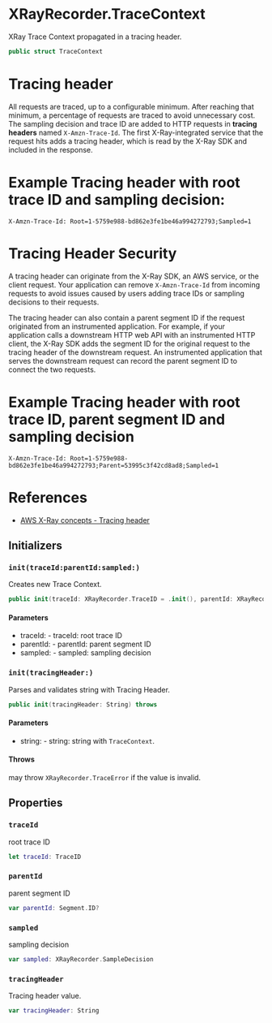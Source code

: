 # XRayRecorder.TraceContext

XRay Trace Context propagated in a tracing header.

``` swift
public struct TraceContext
```

# Tracing header

All requests are traced, up to a configurable minimum.
After reaching that minimum, a percentage of requests are traced to avoid unnecessary cost.
The sampling decision and trace ID are added to HTTP requests in **tracing headers** named `X-Amzn-Trace-Id`.
The first X-Ray-integrated service that the request hits adds a tracing header, which is read by the X-Ray SDK and included in the response.

# Example Tracing header with root trace ID and sampling decision:​

``` 
X-Amzn-Trace-Id:​ Root=1-5759e988-bd862e3fe1be46a994272793;Sampled=1
```

# Tracing Header Security

A tracing header can originate from the X-Ray SDK, an AWS service, or the client request.
Your application can remove `X-Amzn-Trace-Id` from incoming requests to avoid issues caused by users adding trace IDs
or sampling decisions to their requests.

The tracing header can also contain a parent segment ID if the request originated from an instrumented application.
For example, if your application calls a downstream HTTP web API with an instrumented HTTP client,
the X-Ray SDK adds the segment ID for the original request to the tracing header of the downstream request.
An instrumented application that serves the downstream request can record the parent segment ID to connect the two requests.

# Example Tracing header with root trace ID, parent segment ID and sampling decision

``` 
X-Amzn-Trace-Id:​ Root=1-5759e988-bd862e3fe1be46a994272793;Parent=53995c3f42cd8ad8;Sampled=1
```

# References

  - [AWS X-Ray concepts - Tracing header](https:​//docs.aws.amazon.com/xray/latest/devguide/xray-concepts.html#xray-concepts-tracingheader)

## Initializers

### `init(traceId:​parentId:​sampled:​)`

Creates new Trace Context.

``` swift
public init(traceId:​ XRayRecorder.TraceID = .init(), parentId:​ XRayRecorder.Segment.ID? = nil, sampled:​ XRayRecorder.SampleDecision = .sampled)
```

#### Parameters

  - traceId:​ - traceId:​ root trace ID
  - parentId:​ - parentId:​ parent segment ID
  - sampled:​ - sampled:​ sampling decision

### `init(tracingHeader:​)`

Parses and validates string with Tracing Header.

``` swift
public init(tracingHeader:​ String) throws
```

#### Parameters

  - string:​ - string:​ string with `TraceContext`.

#### Throws

may throw `XRayRecorder.TraceError` if the value is invalid.

## Properties

### `traceId`

root trace ID

``` swift
let traceId:​ TraceID
```

### `parentId`

parent segment ID

``` swift
var parentId:​ Segment.ID?
```

### `sampled`

sampling decision

``` swift
var sampled:​ XRayRecorder.SampleDecision
```

### `tracingHeader`

Tracing header value.

``` swift
var tracingHeader:​ String
```
